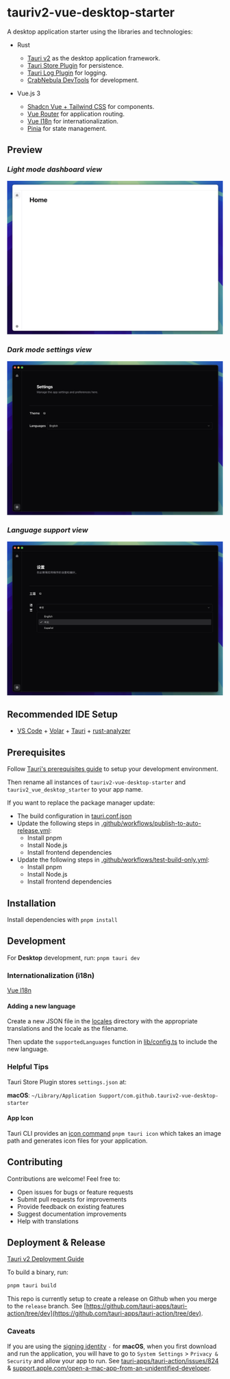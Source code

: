 # tauriv2-vue-desktop-starter

A desktop application starter using the libraries and technologies:

- Rust
  - [Tauri v2](https://beta.tauri.app/start/) as the desktop application framework.
  - [Tauri Store Plugin](https://v2.tauri.app/plugin/store/) for persistence.
  - [Tauri Log Plugin](https://v2.tauri.app/plugin/logging/) for logging.
  - [CrabNebula DevTools](https://v2.tauri.app/develop/debug/crabnebula-devtools/) for development.

- Vue.js 3
  - [Shadcn Vue + Tailwind CSS](https://www.shadcn-vue.com/) for components.
  - [Vue Router](https://router.vuejs.org/) for application routing.
  - [Vue I18n](https://vue-i18n.intlify.dev/) for internationalization.
  - [Pinia](https://vue-i18n.intlify.dev/) for state management.

## Preview

### _Light mode dashboard view_

![Light Mode Dashboard](./docs/images/light-mode-dashboard.png)

### _Dark mode settings view_

![Dark Mode Settings](./docs/images/dark-mode-settings.png)

### _Language support view_

![Language Support](./docs/images/language-support.png)

## Recommended IDE Setup

- [VS Code](https://code.visualstudio.com/) + [Volar](https://marketplace.visualstudio.com/items?itemName=Vue.volar) + [Tauri](https://marketplace.visualstudio.com/items?itemName=tauri-apps.tauri-vscode) + [rust-analyzer](https://marketplace.visualstudio.com/items?itemName=rust-lang.rust-analyzer)

## Prerequisites

Follow [Tauri's prerequisites guide](https://v2.tauri.app/start/prerequisites/) to setup your development environment.

Then rename all instances of `tauriv2-vue-desktop-starter` and `tauriv2_vue_desktop_starter` to your app name.

If you want to replace the package manager update:

- The build configuration in [tauri.conf.json](./src-tauri/tauri.conf.json)
- Update the following steps in [.github/workflows/publish-to-auto-release.yml](.github/workflows/publish-to-auto-release.yml):
  - Install pnpm
  - Install Node.js
  - Install frontend dependencies
- Update the following steps in [.github/workflows/test-build-only.yml](.github/workflows/test-build-only.yml):
  - Install pnpm
  - Install Node.js
  - Install frontend dependencies

## Installation

Install dependencies with `pnpm install`

## Development

For **Desktop** development, run: `pnpm tauri dev`

### Internationalization (i18n)

[Vue I18n](https://vue-i18n.intlify.dev/)

#### Adding a new language

Create a new JSON file in the [locales](./src/i18n/locales/) directory with the appropriate translations and the locale as the filename.

Then update the `supportedLanguages` function in [lib/config.ts](./src/lib/config.ts) to include the new language.

### Helpful Tips

Tauri Store Plugin stores `settings.json` at:

**macOS**: `~/Library/Application Support/com.github.tauriv2-vue-desktop-starter`

#### App Icon

Tauri CLI provides an [icon command](https://v2.tauri.app/reference/cli/#icon) `pnpm tauri icon` which takes an image path and generates icon files for your application.

## Contributing

Contributions are welcome! Feel free to:

- Open issues for bugs or feature requests
- Submit pull requests for improvements
- Provide feedback on existing features
- Suggest documentation improvements
- Help with translations

## Deployment & Release

[Tauri v2 Deployment Guide](https://v2.tauri.app/distribute/)

To build a binary, run:

```bash
pnpm tauri build
```

This repo is currently setup to create a release on Github when you merge to the `release` branch. See [https://github.com/tauri-apps/tauri-action/tree/dev](https://github.com/tauri-apps/tauri-action/tree/dev).

### Caveats

If you are using the [signing identity](./src-tauri/tauri.conf.json#L32) `-` for **macOS**, when you first download and run the application, you will have to go to `System Settings` > `Privacy & Security` and allow your app to run.
See [tauri-apps/tauri-action/issues/824](https://github.com/tauri-apps/tauri-action/issues/824) & [support.apple.com/open-a-mac-app-from-an-unidentified-developer](https://support.apple.com/guide/mac-help/open-a-mac-app-from-an-unidentified-developer-mh40616/mac).
